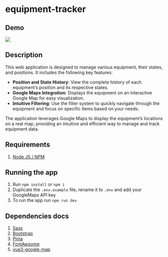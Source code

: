 # equipment-tracker

## Demo

![](https://imgur.com/ad4QAsp.gif)

## Description

This web application is designed to manage various equipment, their states, and positions. It includes the following key features:

- **Position and State History**: View the complete history of each equipment’s position and its respective states.
- **Google Maps Integration**: Displays the equipment on an interactive Google Map for easy visualization.
- **Intuitive Filtering**: Use the filter system to quickly navigate through the equipment and focus on specific items based on your needs.

The application leverages Google Maps to display the equipment’s locations on a real map, providing an intuitive and efficient way to manage and track equipment data.

## Requirements

1. [Node JS / NPM](https://nodejs.org/en)

## Running the app

1. Run `npm install` or `npm i`
2. Duplicate the `.env.example` file, rename it to `.env` and add your GoogleMaps API key
3. To run the app run `npm run dev`

## Dependencies docs

1. [Sass](https://sass-lang.com/documentation)
2. [Bootstrap](https://getbootstrap.com/docs/5.3/getting-started/introduction/)
3. [Pinia](https://pinia.vuejs.org/)
4. [FontAwsome](https://fontawesome.com/)
5. [vue3-google-map](https://www.npmjs.com/package/vue3-google-map)
